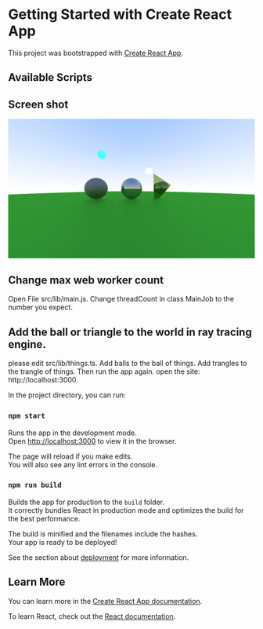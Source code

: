 # Getting Started with Create React App

This project was bootstrapped with [Create React App](https://github.com/facebook/create-react-app).

## Available Scripts

## Screen shot

![screen_shot](https://raw.githubusercontent.com/tocaata/ts-ray-tracing/multiple-thread/.github/images/ray-tracing.jpg)

## Change max web worker count

Open File src/lib/main.js. Change threadCount in class MainJob to the number you expect.

## Add the ball or triangle to the world in ray tracing engine.

please edit src/lib/things.ts.
Add balls to the ball of things. Add trangles to the trangle of things.
Then run the app again.
open the site: http://localhost:3000.

In the project directory, you can run:

### `npm start`

Runs the app in the development mode.\
Open [http://localhost:3000](http://localhost:3000) to view it in the browser.

The page will reload if you make edits.\
You will also see any lint errors in the console.

### `npm run build`

Builds the app for production to the `build` folder.\
It correctly bundles React in production mode and optimizes the build for the best performance.

The build is minified and the filenames include the hashes.\
Your app is ready to be deployed!

See the section about [deployment](https://facebook.github.io/create-react-app/docs/deployment) for more information.

## Learn More

You can learn more in the [Create React App documentation](https://facebook.github.io/create-react-app/docs/getting-started).

To learn React, check out the [React documentation](https://reactjs.org/).

